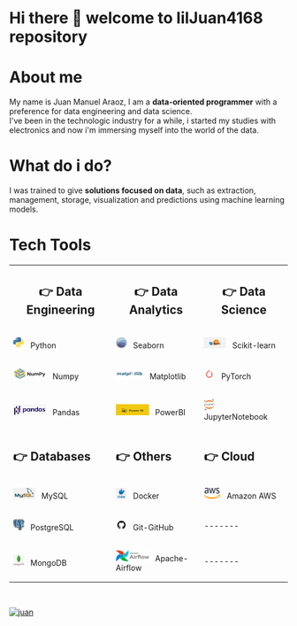 <h1><b>Hi there 👋 welcome to lilJuan4168 repository</b> </h1>

<h1><b>About me</b></h1>
<p>My name is Juan Manuel Araoz, I am a <b>data-oriented programmer</b> with a preference for data engineering and data science.<br> I've been in the technologic industry for a while, i started my studies with electronics and now i'm immersing myself into the world of the data.</p>

<h1><b>What do i do?</b></h1>
<p>I was trained to give <b>solutions focused on data</b>, such as extraction, management, storage, visualization and predictions using machine learning models.</p>

<h1><b>Tech Tools</b></h1>

<table>
<tr>
    <th><h2> 👉 Data Engineering</h2></th>
    <th><h2>👉 Data Analytics </h2></th>
    <th><h2>👉 Data Science </h2></th>
</tr>

<tr>
    <td><p><img src='img/pythonLogo.png' width=20 height=20> &nbsp Python</p></td>
    <td><p><img src='img/seaborn_logo.png' width=20 height=20> &nbsp Seaborn</p></td>
    <td><p><img src='img/sklearnLogo.png' width=40 height=20> &nbsp Scikit-learn</p></td>
</tr>

<tr>
    <td><p><img src='img/numpyLogo.png' width=60 height=20> &nbsp Numpy</p></td>
    <td><p><img src='img/matplotlibLogo.png' width=50 height=20> &nbsp Matplotlib</p></td>
    <td><p><img src='img/pytorch-logo.png' width=20 height=20> &nbsp PyTorch</p></td>
  </tr>

<tr>
    <td><p><img src='img/pandasLogo.png' width=60 height=20> &nbsp Pandas</p></td>
    <td><p><img src='img/powerbiLogo.jpg' width=60 height=20> &nbsp PowerBI</p></td>
    <td><p><img src='img/Jupyter_logo.png' width=20 height=20> &nbsp JupyterNotebook</p></td>
  </tr>
<tr>
    <td><h2>👉 Databases</h2></td>
    <td><h2>👉 Others</h2></td>
    <td><h2>👉 Cloud</h2></td>
</tr>

<tr>
    <td><p><img src='img/mysql_logo.png' width=40 height=20> &nbsp MySQL</p></td>
    <td><p><img src='img/docker_logo.png' width=20 height=20> &nbsp Docker</p></td>
    <td><p><img src='img/amazonLogo.png' width=30 height=20> &nbsp Amazon AWS</p></td>
</tr>

<tr>
    <td><p><img src='img/postgres_logo.png' width=20 height=20> &nbsp PostgreSQL</p></td>
    <td><p><img src='img/ghLogo.png' width=20 height=20> &nbsp Git-GitHub</p></td>
    <td><p>-------</p></td>
</tr>

<tr>
    <td><p><img src='img/mongodb_logo.png' width=20 height=20> &nbsp MongoDB</p></td>
    <td><p><img src='img/AirflowLogo.png' width=60 height=20> &nbsp Apache-Airflow</p></td>
    <td><p>-------</p></td>
  </tr>

</table>

<p>&nbsp</p>
<p><a href="https://www.linkedin.com/in/juanm-araoz4168/" target="_blank"><img alt="juan" title="Connect with Juan" src="https://img.shields.io/badge/Juan Manuel Araoz-0077B5?style=flat&logo=Linkedin&logoColor=white"></a> </pre></p>
